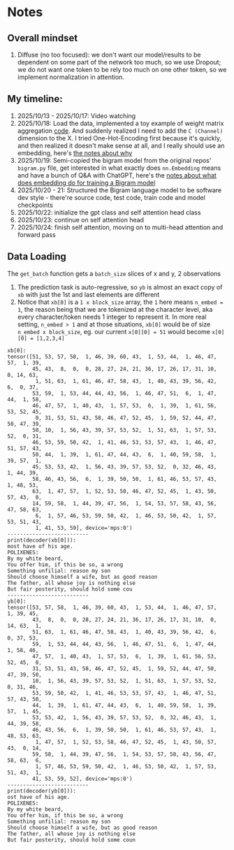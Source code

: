 # Notes

## Overall mindset
1. Diffuse (no too focused): we don't want our model/results to be dependent on some part of the network too much, so we use Dropout; we do not want one token to be rely too much on one other token, so we implement normalization in attention.

## My timeline:
1. 2025/10/13 - 2025/10/17: Video watching
2. 2025/10/18: Load the data, implemented a toy example of weight matrix aggregation [code](code/weight_matrix_toy_example.py). 
And suddenly realized I need to add the `C (Channel)` dimension to the X.
I tried One-Hot-Encoding first because it's quickly, and then realized it doesn't make sense at all, and I really should use an embedding, here's [the notes about why](notes/where_shall_do_embedding.md)
3. 2025/10/19: Semi-copied the bigram model from the original repos' `bigram.py` file, get interested in what exactly does `nn.Embedding` means and have a bunch of Q&A with ChatGPT, here's the [notes about what does embedding do for training a Bigram model](notes/Is_the_embedding_table_the_training_target_for_BigramModel.md)
4. 2025/10/20 - 21: Structured the Bigram language model to be software dev style - there're source code, test code, train code and model checkpoints
5. 2025/10/22: initialize the gpt class and self attention head class
6. 2025/10/23: continue on self attention head
7. 2025/10/24: finish self attention, moving on to multi-head attention and forward pass

## Data Loading
The `get_batch` function gets a `batch_size` slices of x and y, 2 observations
1. The prediction task is auto-regressive, so `yb` is almost an exact copy of `xb` with just the 1st and last elements are different
2. Notice that `xb[0]` is a `1 x block_size` array, the `1` here means `n_embed = 1`, the reason being that we are tokenized at the character level, aka every character/token needs 1 integer to represent it. In more real setting, `n_embed > 1` and at those situations, `xb[0]` would be of size `n_embed x block_size`, eg. our current `x[0][0] = 51` would become `x[0][0] = [1,2,3,4]`
```
xb[0]:
tensor([51, 53, 57, 58,  1, 46, 39, 60, 43,  1, 53, 44,  1, 46, 47, 57,  1, 39,
        45, 43,  8,  0,  0, 28, 27, 24, 21, 36, 17, 26, 17, 31, 10,  0, 14, 63,
         1, 51, 63,  1, 61, 46, 47, 58, 43,  1, 40, 43, 39, 56, 42,  6,  0, 37,
        53, 59,  1, 53, 44, 44, 43, 56,  1, 46, 47, 51,  6,  1, 47, 44,  1, 58,
        46, 47, 57,  1, 40, 43,  1, 57, 53,  6,  1, 39,  1, 61, 56, 53, 52, 45,
         0, 31, 53, 51, 43, 58, 46, 47, 52, 45,  1, 59, 52, 44, 47, 50, 47, 39,
        50, 10,  1, 56, 43, 39, 57, 53, 52,  1, 51, 63,  1, 57, 53, 52,  0, 31,
        46, 53, 59, 50, 42,  1, 41, 46, 53, 53, 57, 43,  1, 46, 47, 51, 57, 43,
        50, 44,  1, 39,  1, 61, 47, 44, 43,  6,  1, 40, 59, 58,  1, 39, 57,  1,
        45, 53, 53, 42,  1, 56, 43, 39, 57, 53, 52,  0, 32, 46, 43,  1, 44, 39,
        58, 46, 43, 56,  6,  1, 39, 50, 50,  1, 61, 46, 53, 57, 43,  1, 48, 53,
        63,  1, 47, 57,  1, 52, 53, 58, 46, 47, 52, 45,  1, 43, 50, 57, 43,  0,
        14, 59, 58,  1, 44, 39, 47, 56,  1, 54, 53, 57, 58, 43, 56, 47, 58, 63,
         6,  1, 57, 46, 53, 59, 50, 42,  1, 46, 53, 50, 42,  1, 57, 53, 51, 43,
         1, 41, 53, 59], device='mps:0')
--------------------------
print(decoder(xb[0])):
most have of his age.
POLIXENES:
By my white beard,
You offer him, if this be so, a wrong
Something unfilial: reason my son
Should choose himself a wife, but as good reason
The father, all whose joy is nothing else
But fair posterity, should hold some cou   
--------------------------
yb[0]:
tensor([53, 57, 58,  1, 46, 39, 60, 43,  1, 53, 44,  1, 46, 47, 57,  1, 39, 45,
        43,  8,  0,  0, 28, 27, 24, 21, 36, 17, 26, 17, 31, 10,  0, 14, 63,  1,
        51, 63,  1, 61, 46, 47, 58, 43,  1, 40, 43, 39, 56, 42,  6,  0, 37, 53,
        59,  1, 53, 44, 44, 43, 56,  1, 46, 47, 51,  6,  1, 47, 44,  1, 58, 46,
        47, 57,  1, 40, 43,  1, 57, 53,  6,  1, 39,  1, 61, 56, 53, 52, 45,  0,
        31, 53, 51, 43, 58, 46, 47, 52, 45,  1, 59, 52, 44, 47, 50, 47, 39, 50,
        10,  1, 56, 43, 39, 57, 53, 52,  1, 51, 63,  1, 57, 53, 52,  0, 31, 46,
        53, 59, 50, 42,  1, 41, 46, 53, 53, 57, 43,  1, 46, 47, 51, 57, 43, 50,
        44,  1, 39,  1, 61, 47, 44, 43,  6,  1, 40, 59, 58,  1, 39, 57,  1, 45,
        53, 53, 42,  1, 56, 43, 39, 57, 53, 52,  0, 32, 46, 43,  1, 44, 39, 58,
        46, 43, 56,  6,  1, 39, 50, 50,  1, 61, 46, 53, 57, 43,  1, 48, 53, 63,
         1, 47, 57,  1, 52, 53, 58, 46, 47, 52, 45,  1, 43, 50, 57, 43,  0, 14,
        59, 58,  1, 44, 39, 47, 56,  1, 54, 53, 57, 58, 43, 56, 47, 58, 63,  6,
         1, 57, 46, 53, 59, 50, 42,  1, 46, 53, 50, 42,  1, 57, 53, 51, 43,  1,
        41, 53, 59, 52], device='mps:0')
--------------------------
print(decoder(yb[0])):
ost have of his age.
POLIXENES:
By my white beard,
You offer him, if this be so, a wrong
Something unfilial: reason my son
Should choose himself a wife, but as good reason
The father, all whose joy is nothing else
But fair posterity, should hold some coun
```

## 
